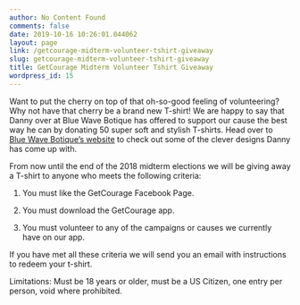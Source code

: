 ```yaml
---
author: No Content Found
comments: false
date: 2019-10-16 10:26:01.044062
layout: page
link: /getcourage-midterm-volunteer-tshirt-giveaway
slug: getcourage-midterm-volunteer-tshirt-giveaway
title: GetCourage Midterm Volunteer Tshirt Giveaway
wordpress_id: 15
---
```


Want to put the cherry on top of that oh-so-good feeling of volunteering? Why not have that cherry be a brand new T-shirt! We are happy to say that Danny over at Blue Wave Botique has offered to support our cause the best way he can by donating 50 super soft and stylish T-shirts. Head over to [Blue Wave Botique’s website](https://bluewave.boutique/) to check out some of the clever designs Danny has come up with. 

From now until the end of the 2018 midterm elections we will be giving away a T-shirt to anyone who meets the following criteria:

  1. You must like the GetCourage Facebook Page.

  2. You must download the GetCourage app.

  3. You must volunteer to any of the campaigns or causes we currently have on our app.

If you have met all these criteria we will send you an email with instructions to redeem your t-shirt.

Limitations: Must be 18 years or older, must be a US Citizen, one entry per person, void where prohibited. 
